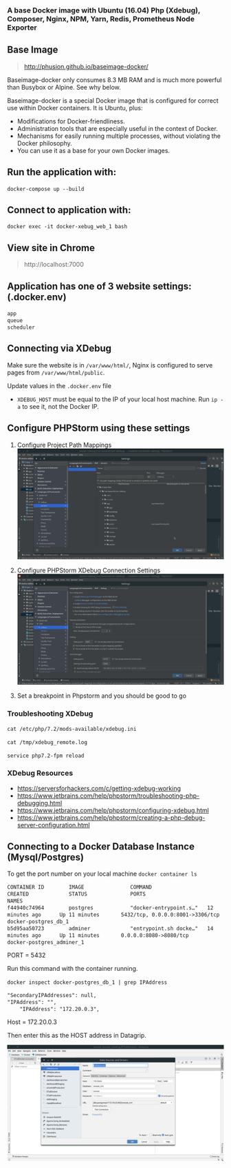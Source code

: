### A base Docker image with Ubuntu (16.04) Php (Xdebug), Composer, Nginx, NPM, Yarn, Redis, Prometheus Node Exporter

## Base Image 
> http://phusion.github.io/baseimage-docker/

Baseimage-docker only consumes 8.3 MB RAM and is much more powerful than Busybox or Alpine. See why below.

Baseimage-docker is a special Docker image that is configured for correct use within Docker containers. It is Ubuntu, plus:

- Modifications for Docker-friendliness.
- Administration tools that are especially useful in the context of Docker.
- Mechanisms for easily running multiple processes, without violating the Docker philosophy.
- You can use it as a base for your own Docker images.

## Run the application with:
```
docker-compose up --build
```

## Connect to application with:
```
docker exec -it docker-xebug_web_1 bash
```

## View site in Chrome
> http://localhost:7000

## Application has one of 3 website settings: (.docker.env)
```
app
queue
scheduler
```

## Connecting via XDebug
Make sure the website is in `/var/www/html/`, Nginx is configured to serve pages from `/var/www/html/public`.

Update values in the `.docker.env` file
- `XDEBUG_HOST` must be equal to the IP of your local host machine. Run `ip -a` to see it, not the Docker IP.

## Configure PHPStorm using these settings
1. Configure Project Path Mappings
![PHPStorm XDebug Settings 1](wiki/xdebug-server-settings-1.png "PHPStorm XDebug Settings 1")

2. Configure PHPStorm XDebug Connection Settings
![PHPStorm XDebug Settings 2](wiki/xdebug-server-settings-2.png "PHPStorm XDebug Settings 2")

3. Set a breakpoint in Phpstorm and you should be good to go

### Troubleshooting XDebug
`cat /etc/php/7.2/mods-available/xdebug.ini`

`cat /tmp/xdebug_remote.log`

`service php7.2-fpm reload`

### XDebug Resources
- https://serversforhackers.com/c/getting-xdebug-working
- https://www.jetbrains.com/help/phpstorm/troubleshooting-php-debugging.html
- https://www.jetbrains.com/help/phpstorm/configuring-xdebug.html
- https://www.jetbrains.com/help/phpstorm/creating-a-php-debug-server-configuration.html

## Connecting to a Docker Database Instance (Mysql/Postgres)

To get the port number on your local machine
`docker container ls`

```
CONTAINER ID        IMAGE               COMMAND                  CREATED             STATUS              PORTS                              NAMES
f44940c74964        postgres            "docker-entrypoint.s…"   12 minutes ago      Up 11 minutes       5432/tcp, 0.0.0.0:8001->3306/tcp   docker-postgres_db_1
b5d95aa50723        adminer             "entrypoint.sh docke…"   14 minutes ago      Up 11 minutes       0.0.0.0:8080->8080/tcp             docker-postgres_adminer_1

```

PORT = 5432

Run this command with the container running.

`docker inspect docker-postgres_db_1 | grep IPAddress`

```
"SecondaryIPAddresses": null,
"IPAddress": "",
    "IPAddress": "172.20.0.3",

```

Host = 172.20.0.3

Then enter this as the HOST address in Datagrip.

![Datagrip Server Settings 1](wiki/datagrip-server-settings.png "Datagrip Server Settings 1")

